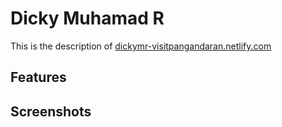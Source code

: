 # Dicky Muhamad R

This is the description of [dickymr-visitpangandaran.netlify.com](https://dickymr-visitpangandaran.netlify.com/)

## Features

## Screenshots



